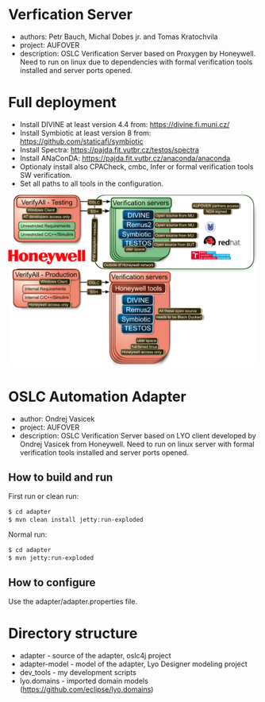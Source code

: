 # Verfication Server 
- authors: Petr Bauch, Michal Dobes jr. and Tomas Kratochvila 
- project: AUFOVER
- description: OSLC Verification Server based on Proxygen by Honeywell. Need to run on linux due to dependencies with formal verification tools installed and server ports opened.

# Full deployment 
- Install DIVINE at least version 4.4 from: https://divine.fi.muni.cz/ 
- Install Symbiotic at least version 8 from: https://github.com/staticafi/symbiotic 
- Install Spectra: https://pajda.fit.vutbr.cz/testos/spectra
- Install ANaConDA: https://pajda.fit.vutbr.cz/anaconda/anaconda
- Optionaly install also CPACheck, cmbc, Infer or formal verification tools SW verification.
- Set all paths to all tools in the configuration.

![The integration of complete verification platform as deployed in Honeywell for both testing and production servers](https://github.com/tkratochvila/VerifyAll/blob/main/WebApp/Imgs/AUFOVER-Security.png?raw=true)

# OSLC Automation Adapter
- author: Ondrej Vasicek
- project: AUFOVER
- description: OSLC Verification Server based on LYO client developed by Ondrej Vasicek from Honeywell. Need to run on linux server with formal verification tools installed and server ports opened.

## How to build and run
First run or clean run:
```
$ cd adapter
$ mvn clean install jetty:run-exploded
```
Normal run:
```
$ cd adapter
$ mvn jetty:run-exploded
```

## How to configure
Use the adapter/adapter.properties file.

# Directory structure
- adapter - source of the adapter, oslc4j project
- adapter-model - model of the adapter, Lyo Designer modeling project
- dev\_tools - my development scripts
- lyo.domains - imported domain models (https://github.com/eclipse/lyo.domains)
